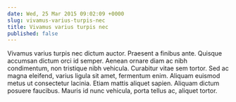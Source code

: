 ```yaml
---
date: Wed, 25 Mar 2015 09:02:09 +0000
slug: vivamus-varius-turpis-nec
title: Vivamus varius turpis nec
published: false
---
```

Vivamus varius turpis nec dictum auctor. Praesent a finibus ante. Quisque accumsan dictum orci id semper. Aenean ornare diam ac nibh condimentum, non tristique nibh vehicula. Curabitur vitae sem tortor. Sed ac magna eleifend, varius ligula sit amet, fermentum enim. Aliquam euismod metus ut consectetur lacinia. Etiam mattis aliquet sapien. Aliquam dictum posuere faucibus. Mauris id nunc vehicula, porta tellus ac, aliquet tortor.
